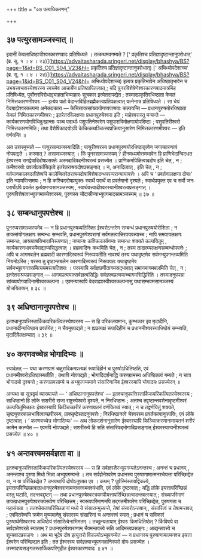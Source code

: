+++
title = "०७ पत्यधिकरणम्"

+++

## ३७ पत्युरसामञ्जस्यात् ॥

इदानीं केवलाधिष्ठात्रीश्वरकारणवादः प्रतिषिध्यते । तत्कथमवगम्यते ? [‘ प्रकृतिश्च प्रतिज्ञादृष्टान्तानुपरोधात्’ (ब्र. सू. १ । ४ । २३)](https://advaitasharada.sringeri.net/display/bhashya/BS?page=1&id=BS_C01_S04_V23&hl= प्रकृतिश्च प्रतिज्ञादृष्टान्तानुपरोधात्) [‘ अभिध्योपदेशाच्च’ (ब्र. सू. १ । ४ । २४)](https://advaitasharada.sringeri.net/display/bhashya/BS?page=1&id=BS_C01_S04_V24&hl= अभिध्योपदेशाच्च) इत्यत्र प्रकृतिभावेन अधिष्ठातृभावेन च उभयस्वभावस्येश्वरस्य स्वयमेव आचार्येण प्रतिष्ठापितत्वात् ; यदि पुनरविशेषेणेश्वरकारणवादमात्रमिह प्रतिषिध्येत, पूर्वोत्तरविरोधाद्व्याहताभिव्याहारः सूत्रकार इत्येतदापद्येत ; तस्मादप्रकृतिरधिष्ठाता केवलं निमित्तकारणमीश्वरः — इत्येष पक्षो वेदान्तविहितब्रह्मैकत्वप्रतिपक्षत्वात् यत्नेनात्र प्रतिषिध्यते । सा चेयं वेदबाह्येश्वरकल्पना अनेकप्रकारा — केचित्तावत्सांख्ययोगव्यपाश्रयाः कल्पयन्ति — प्रधानपुरुषयोरधिष्ठाता केवलं निमित्तकारणमीश्वरः ; इतरेतरविलक्षणाः प्रधानपुरुषेश्वरा इति ; माहेश्वरास्तु मन्यन्ते — कार्यकारणयोगविधिदुःखान्ताः पञ्च पदार्थाः पशुपतिनेश्वरेण पशुपाशविमोक्षणायोपदिष्टाः ; पशुपतिरीश्वरो निमित्तकारणमिति ; तथा वैशेषिकादयोऽपि केचित्कथञ्चित्स्वप्रक्रियानुसारेण निमित्तकारणमीश्वरः — इति वर्णयन्ति ॥

अत उत्तरमुच्यते — पत्युरसामञ्जस्यादिति ; पत्युरीश्वरस्य प्रधानपुरुषयोरधिष्ठातृत्वेन जगत्कारणत्वं नोपपद्यते । कस्मात् ? असामञ्जस्यात् । किं पुनरसामञ्जस्यम् ? हीनमध्यमोत्तमभावेन हि प्राणिभेदान्विदधत ईश्वरस्य रागद्वेषादिदोषप्रसक्तेः अस्मदादिवदनीश्वरत्वं प्रसज्येत । प्राणिकर्मापेक्षित्वाददोष इति चेत् , न ; कर्मेश्वरयोः प्रवर्त्यप्रवर्तयितृत्वे इतरेतराश्रयदोषप्रसङ्गात् । न, अनादित्वात् , इति चेत् , न ; वर्तमानकालवदतीतेष्वपि कालेष्वितरेतराश्रयदोषाविशेषादन्धपरम्परान्यायापत्तेः । अपि च ‘ प्रवर्तनालक्षणा दोषाः’ इति न्यायवित्समयः ; न हि कश्चिददोषप्रयुक्तः स्वार्थे परार्थे वा प्रवर्तमानो दृश्यते ; स्वार्थप्रयुक्त एव च सर्वो जनः परार्थेऽपि प्रवर्तत इत्येवमप्यसामञ्जस्यम् , स्वार्थवत्त्वादीश्वरस्यानीश्वरत्वप्रसङ्गात् । पुरुषविशेषत्वाभ्युपगमाच्चेश्वरस्य, पुरुषस्य चौदासीन्याभ्युपगमादसामञ्जस्यम् ॥ ३७ ॥

## ३८ सम्बन्धानुपपत्तेश्च ॥

पुनरप्यसामञ्जस्यमेव — न हि प्रधानपुरुषव्यतिरिक्त ईश्वरोऽन्तरेण सम्बन्धं प्रधानपुरुषयोरीशिता ; न तावत्संयोगलक्षणः सम्बन्धः सम्भवति, प्रधानपुरुषेश्वराणां सर्वगतत्वान्निरवयवत्वाच्च ; नापि समवायलक्षणः सम्बन्धः, आश्रयाश्रयिभावानिरूपणात् ; नाप्यन्यः कश्चित्कार्यगम्यः सम्बन्धः शक्यते कल्पयितुम् , कार्यकारणभावस्यैवाद्याप्यसिद्धत्वात् । ब्रह्मवादिनः कथमिति चेत् , न ; तस्य तादात्म्यलक्षणसम्बन्धोपपत्तेः ; अपि च आगमबलेन ब्रह्मवादी कारणादिस्वरूपं निरूपयतीति नावश्यं तस्य यथादृष्टमेव सर्वमभ्युपगन्तव्यमिति नियमोऽस्ति ; परस्य तु दृष्टान्तबलेन कारणादिस्वरूपं निरूपयतः यथादृष्टमेव सर्वमभ्युपगन्तव्यमित्ययमस्त्यतिशयः । परस्यापि सर्वज्ञप्रणीतागमसद्भावात् समानमागमबलमिति चेत् , न ; इतरेतराश्रयप्रसङ्गात् — आगमप्रत्ययात्सर्वज्ञत्वसिद्धिः सर्वज्ञत्वप्रत्ययाच्चागमसिद्धिरिति । तस्मादनुपपन्ना सांख्ययोगवादिनामीश्वरकल्पना । एवमन्यास्वपि वेदबाह्यास्वीश्वरकल्पनासु यथासम्भवमसामञ्जस्यं योजयितव्यम् ॥ ३८ ॥

## ३९ अधिष्ठानानुपपत्तेश्च ॥

इतश्चानुपपत्तिस्तार्किकपरिकल्पितस्येश्वरस्य — स हि परिकल्प्यमानः, कुम्भकार इव मृदादीनि, प्रधानादीन्यधिष्ठाय प्रवर्तयेत् ; न चैवमुपपद्यते ; न ह्यप्रत्यक्षं रूपादिहीनं च प्रधानमीश्वरस्याधिष्ठेयं सम्भवति, मृदादिवैलक्षण्यात् ॥ ३९ ॥

## ४० करणवच्चेन्न भोगादिभ्यः ॥

स्यादेतत् — यथा करणग्रामं चक्षुरादिकमप्रत्यक्षं रूपादिहीनं च पुरुषोऽधितिष्ठति, एवं प्रधानमीश्वरोऽधिष्ठास्यतीति ; तथापि नोपपद्यते ; भोगादिदर्शनाद्धि करणग्रामस्य अधिष्ठितत्वं गम्यते ; न चात्र भोगादयो दृश्यन्ते ; करणग्रामसाम्ये च अभ्युपगम्यमाने संसारिणामिव ईश्वरस्यापि भोगादयः प्रसज्येरन् ॥

अन्यथा वा सूत्रद्वयं व्याख्यायते — ‘ अधिष्ठानानुपपत्तेश्च’ — इतश्चानुपपत्तिस्तार्किकपरिकल्पितस्येश्वरस्य ; साधिष्ठानो हि लोके सशरीरो राजा राष्ट्रस्येश्वरो दृश्यते, न निरधिष्ठानः ; अतश्च तद्दृष्टान्तवशेनादृष्टमीश्वरं कल्पयितुमिच्छतः ईश्वरस्यापि किञ्चिच्छरीरं करणायतनं वर्णयितव्यं स्यात् ; न च तद्वर्णयितुं शक्यते, सृष्ट्युत्तरकालभावित्वाच्छरीरस्य, प्राक्सृष्टेस्तदनुपपत्तेः ; निरधिष्ठानत्वे चेश्वरस्य प्रवर्तकत्वानुपपत्तिः, एवं लोके दृष्टत्वात् । ‘ करणवच्चेन्न भोगादिभ्यः’ — अथ लोकदर्शनानुसारेण ईश्वरस्यापि किञ्चित्करणानामायतनं शरीरं कामेन कल्प्येत — एवमपि नोपपद्यते ; सशरीरत्वे हि सति संसारिवद्भोगादिप्रसङ्गात् ईश्वरस्याप्यनीश्वरत्वं प्रसज्येत ॥ ४० ॥

## ४१ अन्तवत्त्वमसर्वज्ञता वा ॥

इतश्चानुपपत्तिस्तार्किकपरिकल्पितस्येश्वरस्य — स हि सर्वज्ञस्तैरभ्युपगम्यतेऽनन्तश्च ; अनन्तं च प्रधानम् , अनन्ताश्च पुरुषा मिथो भिन्ना अभ्युपगम्यन्ते । तत्र सर्वज्ञेनेश्वरेण प्रधानस्य पुरुषाणामात्मनश्चेयत्ता परिच्छिद्येत वा, न वा परिच्छिद्येत ? उभयथापि दोषोऽनुषक्त एव । कथम् ? पूर्वस्मिंस्तावद्विकल्पे, इयत्तापरिच्छिन्नत्वात्प्रधानपुरुषेश्वराणामन्तवत्त्वमवश्यंभावि, एवं लोके दृष्टत्वात् ; यद्धि लोके इयत्तापरिच्छिन्नं वस्तु घटादि, तदन्तवद्दृष्टम् — तथा प्रधानपुरुषेश्वरत्रयमपीयत्तापरिच्छिन्नत्वादन्तवत्स्यात् ; संख्यापरिमाणं तावत्प्रधानपुरुषेश्वरत्रयरूपेण परिच्छिन्नम् ; स्वरूपपरिमाणमपि तद्गतमीश्वरेण परिच्छिद्येत, पुरुषगता च महासंख्या । ततश्चेयत्तापरिच्छिन्नानां मध्ये ये संसारान्मुच्यन्ते, तेषां संसारोऽन्तवान् , संसारित्वं च तेषामन्तवत् ; एवमितरेष्वपि क्रमेण मुच्यमानेषु संसारस्य संसारिणां च अन्तवत्त्वं स्यात् ; प्रधानं च सविकारं पुरुषार्थमीश्वरस्य अधिष्ठेयं संसारित्वेनाभिमतम् । तच्छून्यतायाम् ईश्वरः किमधितिष्ठेत् ? किंविषये वा सर्वज्ञतेश्वरते स्याताम् ? प्रधानपुरुषेश्वराणाम् चैवमन्तवत्त्वे सति आदिमत्त्वप्रसङ्गः ; आद्यन्तवत्त्वे च शून्यवादप्रसङ्गः । अथ मा भूदेष दोष इत्युत्तरो विकल्पोऽभ्युपगम्येत — न प्रधानस्य पुरुषाणामात्मनश्च इयत्ता ईश्वरेण परिच्छिद्यत इति ; तत ईश्वरस्य सर्वज्ञत्वाभ्युपगमहानिरपरो दोषः प्रसज्येत । तस्मादप्यसङ्गतस्तार्किकपरिगृहीत ईश्वरकारणवादः ॥ ४१ ॥
